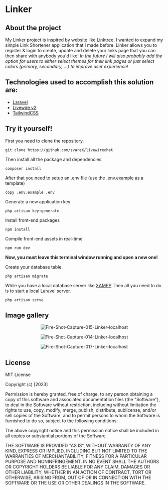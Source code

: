 ﻿



# Linker

## About the project 
My Linker project is inspired by website like [Linktree](https://linktr.ee/). I wanted to expand my simple Link Shortener application that I made before. Linker  allows you to register & login to create, update and delete your links page that you can then share with anybody you'd like! *In the future I will also probably add the option for users to either select themes for their link pages or just select colors (primary, secondary, ...) to improve user experience!*

## Technologies used to accomplish this solution are:

 - [Laravel](https://laravel.com/)
 - [Livewire v2](https://laravel-livewire.com/)
 - [TailwindCSS](https://tailwindcss.com/)
 
## Try it yourself!
First you need to clone the repository.

    git clone https://github.com/svareX/livewirechat

Then install all the package and dependencies.

    composer install

After that you need to setup an .env file (use the .env.example as a template)

    copy .env.example .env




Generate a new application key

    php artisan key:generate
 
 Install front-end packages

    npm install

 Compile front-end assets in real-time

    npm run dev
       
**Now, you must leave this terminal window running and open a new one!**
<p>Create your database table.</p>

    php artisan migrate


While you have a local database server like [XAMPP](https://www.apachefriends.org/)
Then all you need to do is to start a local Laravel server.

    php artisan serve

## Image gallery

<p align="center">
<img src="https://i.ibb.co/HnksthG/Fire-Shot-Capture-015-Linker-localhost.png" alt="Fire-Shot-Capture-015-Linker-localhost">
</p>

<p align="center">
<img src="https://i.ibb.co/G5zqJx6/Fire-Shot-Capture-014-Linker-localhost.png" alt="Fire-Shot-Capture-014-Linker-localhost" >
</p>

<p align="center">
<img src="https://i.ibb.co/q97TQjW/Fire-Shot-Capture-017-Linker-localhost.png" alt="Fire-Shot-Capture-017-Linker-localhost">
</p>

## License
MIT License

Copyright (c) [2023]

Permission is hereby granted, free of charge, to any person obtaining a copy
of this software and associated documentation files (the "Software"), to deal
in the Software without restriction, including without limitation the rights
to use, copy, modify, merge, publish, distribute, sublicense, and/or sell
copies of the Software, and to permit persons to whom the Software is
furnished to do so, subject to the following conditions:

The above copyright notice and this permission notice shall be included in all
copies or substantial portions of the Software.

THE SOFTWARE IS PROVIDED "AS IS", WITHOUT WARRANTY OF ANY KIND, EXPRESS OR
IMPLIED, INCLUDING BUT NOT LIMITED TO THE WARRANTIES OF MERCHANTABILITY,
FITNESS FOR A PARTICULAR PURPOSE AND NONINFRINGEMENT. IN NO EVENT SHALL THE
AUTHORS OR COPYRIGHT HOLDERS BE LIABLE FOR ANY CLAIM, DAMAGES OR OTHER
LIABILITY, WHETHER IN AN ACTION OF CONTRACT, TORT OR OTHERWISE, ARISING FROM,
OUT OF OR IN CONNECTION WITH THE SOFTWARE OR THE USE OR OTHER DEALINGS IN THE
SOFTWARE.
